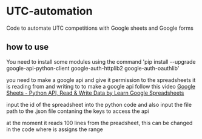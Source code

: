 # UTC-automation
Code to automate UTC competitions with Google sheets and Google forms

## how to use
You need to install some modules using the command 'pip install --upgrade google-api-python-client google-auth-httplib2 google-auth-oauthlib'

you need to make a google api and give it permission to the spreadsheets it is reading from and writing to
to make a google api follow this video [Google Sheets - Python API, Read & Write Data by Learn Google Spreadsheets](https://youtu.be/4ssigWmExak)

input the id of the spreadsheet into the python code and also input the file path to the .json file contaning the keys to access the api

at the moment it reads 100 lines from the preadsheet, this can be changed in the code where is assigns the range
